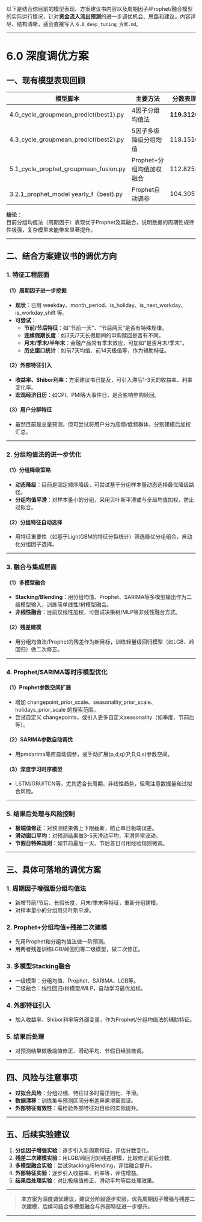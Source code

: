以下是结合你目前的模型表现、方案建议书内容以及周期因子/Prophet/融合模型的实际运行情况，针对**资金流入流出预测**的进一步调优机会、思路和建议。内容详尽、结构清晰，适合直接写入 `6.0_deep_tuning_方案.md`。

---

# 6.0 深度调优方案

## 一、现有模型表现回顾

| 模型脚本 | 主要方法 | 分数表现 | 备注 |
|----------|----------|----------|------|
| 4.0_cycle_groupmean_predict(best1).py | 4因子分组均值法 | **119.3120** | 最优，特征简洁，泛化好 |
| 4.3_cycle_groupmean_predict(best2).py | 5因子多级降级分组均值 | 118.1516 | 增加is_workday_shift，略有提升 |
| 5.1_cycle_prophet_groupmean_fusion.py | Prophet+分组均值加权融合 | 112.8253 | 融合提升有限 |
| 3.2.1_prophet_model yearly_f（best).py | Prophet自动调参 | 104.3057 | 仅Prophet，未融合周期因子 |

**结论**：  
目前分组均值法（周期因子）表现优于Prophet及其融合，说明数据的周期性规律性极强，复杂模型未能带来显著提升。

---

## 二、结合方案建议书的调优方向

### 1. 特征工程层面

#### （1）周期因子进一步挖掘
- **现状**：已用 weekday、month_period、is_holiday、is_next_workday、is_workday_shift 等。
- **可尝试**：
  - **节前/节后特征**：如“节前一天”、“节后两天”是否有特殊规律。
  - **连续假期长度**：如3天/7天长假期间的申购赎回是否有不同。
  - **月末/季末/半年末**：金融产品常有季末效应，可加如“是否月末/季末”。
  - **历史窗口统计**：如前7天均值、前14天极值等，作为辅助特征。

#### （2）外部特征引入
- **收益率、Shibor利率**：方案建议书已提及，可引入滞后1-3天的收益率、利率变化率。
- **宏观经济日历**：如CPI、PMI等大事件日，是否影响申购赎回。

#### （3）用户分群特征
- 虽然目前是总量预测，但可尝试将用户分为高频/低频群体，分别建模后加权汇总。

---

### 2. 分组均值法的进一步优化

#### （1）分组降级策略
- **动态降级**：目前是固定顺序降级，可尝试基于分组样本量动态选择最优降级路径。
- **分组均值平滑**：对样本量小的分组，采用贝叶斯平滑或与全局均值加权，防止过拟合。

#### （2）分组特征自动选择
- 用特征重要性（如基于LightGBM的特征分裂统计）筛选最优分组组合，自动化分组因子选择。

---

### 3. 融合与集成层面

#### （1）多模型融合
- **Stacking/Blending**：用分组均值、Prophet、SARIMA等多模型输出作为二级模型输入，训练简单线性/树模型融合。
- **非线性融合**：目前仅线性加权，可尝试决策树/MLP等非线性融合方式。

#### （2）残差建模
- 用分组均值法/Prophet的残差作为新目标，训练轻量级回归模型（如LGB、岭回归）做二次修正。

---

### 4. Prophet/SARIMA等时序模型优化

#### （1）Prophet参数空间扩展
- 增加 changepoint_prior_scale、seasonality_prior_scale、holidays_prior_scale 的搜索范围。
- 尝试自定义 changepoints，或引入更多自定义seasonality（如季度、节前后等）。

#### （2）SARIMA参数自动调优
- 用pmdarima等库自动调参，或手动扩展(p,d,q)(P,D,Q,s)参数空间。

#### （3）深度学习时序模型
- LSTM/GRU/TCN等，尤其适合长周期、非线性趋势，但需注意数据量和过拟合风险。

---

### 5. 结果后处理与风险控制

- **极端值修正**：对预测结果做上下限截断，防止单日极端误差。
- **滑动窗口平均**：对预测结果做3-5天滑动平均，平滑异常波动。
- **节假日特殊规则**：如节前最后一天、节后首日可用经验规则微调。

---

## 三、具体可落地的调优方案

### 1. 周期因子增强版分组均值法
- 新增节前/节后、长假长度、月末/季末等特征，重新分组建模。
- 对样本量小的分组用贝叶斯平滑。

### 2. Prophet+分组均值+残差二次建模
- 先用Prophet和分组均值法做一阶预测。
- 用两者残差训练LGB/岭回归等二级模型，做二次修正。

### 3. 多模型Stacking融合
- 一级模型：分组均值、Prophet、SARIMA、LGB等。
- 二级融合：线性回归/树模型/MLP，自动学习最优加权。

### 4. 外部特征引入
- 加入收益率、Shibor利率等外部变量，作为Prophet/分组均值法的辅助特征。

### 5. 结果后处理
- 对预测结果做极端值修正、滑动平均、节假日经验微调。

---

## 四、风险与注意事项

- **过拟合风险**：分组过细、特征过多时需正则化、平滑。
- **数据漂移**：训练集与预测区间分布差异需滑窗验证。
- **外部特征有效性**：需检验外部特征对目标的实际提升。

---

## 五、后续实验建议

1. **分组因子增强实验**：逐步引入新周期特征，评估分数变化。
2. **残差二次建模实验**：用LGB/岭回归对残差建模，比较修正前后分数。
3. **多模型融合实验**：尝试Stacking/Blending，评估融合提升。
4. **外部特征实验**：逐步引入收益率、利率等，评估增益。
5. **结果后处理实验**：对比极端值修正、滑动平均等后处理效果。

---

> **本方案为深度调优建议，建议分阶段逐步实验，优先周期因子增强与残差二次建模，后续可结合多模型融合与外部特征进一步提升。**

---

